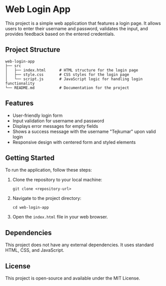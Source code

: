 # Web Login App

This project is a simple web application that features a login page. It allows users to enter their username and password, validates the input, and provides feedback based on the entered credentials.

## Project Structure

```
web-login-app
├── src
│   ├── index.html      # HTML structure for the login page
│   ├── style.css       # CSS styles for the login page
│   └── script.js       # JavaScript logic for handling login functionality
└── README.md           # Documentation for the project
```

## Features

- User-friendly login form
- Input validation for username and password
- Displays error messages for empty fields
- Shows a success message with the username "Tejkumar" upon valid login
- Responsive design with centered form and styled elements

## Getting Started

To run the application, follow these steps:

1. Clone the repository to your local machine:
   ```
   git clone <repository-url>
   ```

2. Navigate to the project directory:
   ```
   cd web-login-app
   ```

3. Open the `index.html` file in your web browser.

## Dependencies

This project does not have any external dependencies. It uses standard HTML, CSS, and JavaScript.

## License

This project is open-source and available under the MIT License.